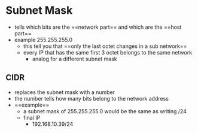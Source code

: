 # Subnet Mask
- tells which bits are the ==network part== and which are the ==host part== 
- example 255.255.255.0
	- this tell you that ==only the last octet changes in a sub network==
	- every IP that has the same first 3 octet belongs to the same network
		- analog for a different subnet mask

## CIDR
- replaces the subnet mask with a number
- the number tells how many bits belong to the network address
- ==example==
	- a subnet mask of 255.255.255.0 would be the same as writing /24
	- final IP
		- 192.168.10.39/24